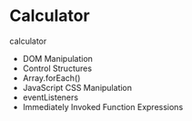 # Calculator
calculator

* DOM Manipulation
* Control Structures
* Array.forEach()
* JavaScript CSS Manipulation
* eventListeners
* Immediately Invoked Function Expressions
